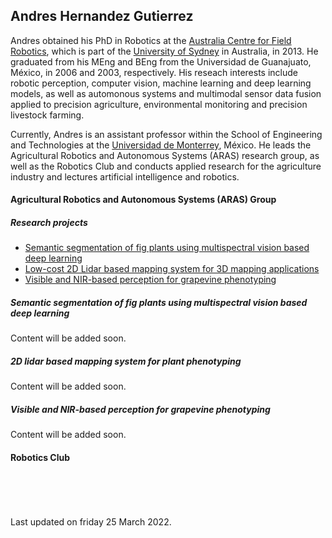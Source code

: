 ## Andres Hernandez Gutierrez

Andres obtained his PhD in Robotics at the [Australia Centre for Field Robotics](https://www.sydney.edu.au/engineering/our-research/robotics-and-intelligent-systems/australian-centre-for-field-robotics.html), which is part of the [University of Sydney](https://www.sydney.edu.au/) in Australia, in 2013. He graduated from his MEng and BEng from the Universidad de Guanajuato, México, in 2006 and 2003, respectively. His reseach interests include robotic perception, computer vision, machine learning and deep learning models, as well as automonous systems and multimodal sensor data fusion applied to precision agriculture, environmental monitoring and precision livestock farming.

Currently, Andres is an assistant professor within the School of Engineering and Technologies at the [Universidad de Monterrey](https://www.udem.edu.mx/es), México. He leads the Agricultural Robotics and Autonomous Systems (ARAS) research group, as well as the Robotics Club and conducts applied research for the agriculture industry and lectures artificial intelligence and robotics.


#### Agricultural Robotics and Autonomous Systems (ARAS) Group

##### Research projects

+ [Semantic segmentation of fig plants using multispectral vision based deep learning](#semantic-segmentation-of-fig-plants)
+ [Low-cost 2D Lidar based mapping system for 3D mapping applications](#low-cost-2d-lidar-based-mapping-system-for-3d-mapping-applications)
+ [Visible and NIR-based perception for grapevine phenotyping](#visible-and-nir-based-perception-for-grapevine-phenotyping)

<a name="semantic-segmentation-of-fig-plants"></a>
##### Semantic segmentation of fig plants using multispectral vision based deep learning
Content will be added soon.


<a name="low-cost-2d-lidar-based-mapping-system-for-3d-mapping-applications"></a>
##### 2D lidar based mapping system for plant phenotyping
Content will be added soon.


<a name="visible-and-nir-based-perception-for-grapevine-phenotyping"></a>
##### Visible and NIR-based perception for grapevine phenotyping
Content will be added soon.


#### Robotics Club







<br/><br/><br/><br/>
Last updated on friday 25 March 2022.
